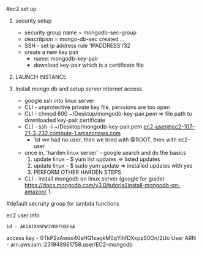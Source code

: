#ec2 set up

1. security setup
    - security group name = mongodb-sec-group
    - descritpion = mongo-db-sec created ...
    - SSH - set ip address rule 'IPADDRESS'/32
    - create a new key pair
        - name: mongodb-key-pair
        - download key-pair which is a certificate file

2. LAUNCH INSTANCE

3. Install mongo db and setup server internet access
    - google ssh into linux server
    - CLI - unprotective private key file, perssions are too open
    - CLI - chmod 600 ~/Desktop/mongodb-key-pair.pem => file path to downloaded key-pair certificate
    - CLI  -  ssh -i ~/Desktop/mongodb-key-pair.pem ec2-user@ec2-107-21-3-232.compute-1.amazonaws.com
        - 1st we had no user, then we tried with @ROOT, then with ec2-user
    - once in, 'harden linux server' - google search and do the basics
        1. update linux - $ yum list updates => listed updates
        2. update linux - $ sudo yum update => installed updates with yes
        3. PERFORM OTHER HARDEN STEPS
    - CLI - install mongodb on linux server (google for guide) https://docs.mongodb.com/v3.0/tutorial/install-mongodb-on-amazon/
        1. 



#default secruity group for lambda functions


ec2 user info

    id - AKIAIXKKPW3VRRPUXE6A
   access key - 0TkP2xAwoo40sHG1saqkM0qYihfDXxpzS0On/2Uo
   User ARN - arn:aws:iam::231948961758:user/EC2-mongodb